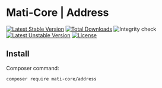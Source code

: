 # Mati-Core  | Address

[![Latest Stable Version](https://poser.pugx.org/mati-core/address/v)](//packagist.org/packages/mati-core/address)
[![Total Downloads](https://poser.pugx.org/mati-core/address/downloads)](//packagist.org/packages/mati-core/address)
![Integrity check](https://github.com/mati-core/address/workflows/Integrity%20check/badge.svg)
[![Latest Unstable Version](https://poser.pugx.org/mati-core/address/v/unstable)](//packagist.org/packages/mati-core/address)
[![License](https://poser.pugx.org/mati-core/address/license)](//packagist.org/packages/mati-core/address)

Install
-------

Composer command:
```bash
composer require mati-core/address
```